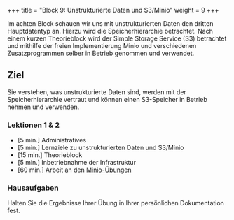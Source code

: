 +++
title = "Block 9: Unstrukturierte Daten und S3/Minio"
weight = 9
+++

Im achten Block schauen wir uns mit unstrukturierten Daten den dritten
Hauptdatentyp an. Hierzu wird die Speicherhierarchie betrachtet. Nach einem
kurzen Theorieblock wird der Simple Storage Service (S3) betrachtet und mithilfe
der freien Implementierung Minio und verschiedenen Zusatzprogrammen selber in
Betrieb genommen und verwendet.

## Ziel

Sie verstehen, was unstrukturierte Daten sind, werden mit der Speicherhierarchie vertraut und können einen S3-Speicher in Betrieb nehmen und verwenden.

### Lektionen 1 & 2

- [5 min.] Administratives
- [5 min.] Lernziele zu unstrukturierten Daten und S3/Minio
- [15 min.] Theorieblock
- [5 min.] Inbetriebnahme der Infrastruktur
- [60 min.] Arbeit an den [Minio-Übungen](hauptdatentypen/unstrukturierte/minio)

### Hausaufgaben

Halten Sie die Ergebnisse Ihrer Übung in Ihrer persönlichen Dokumentation fest.
